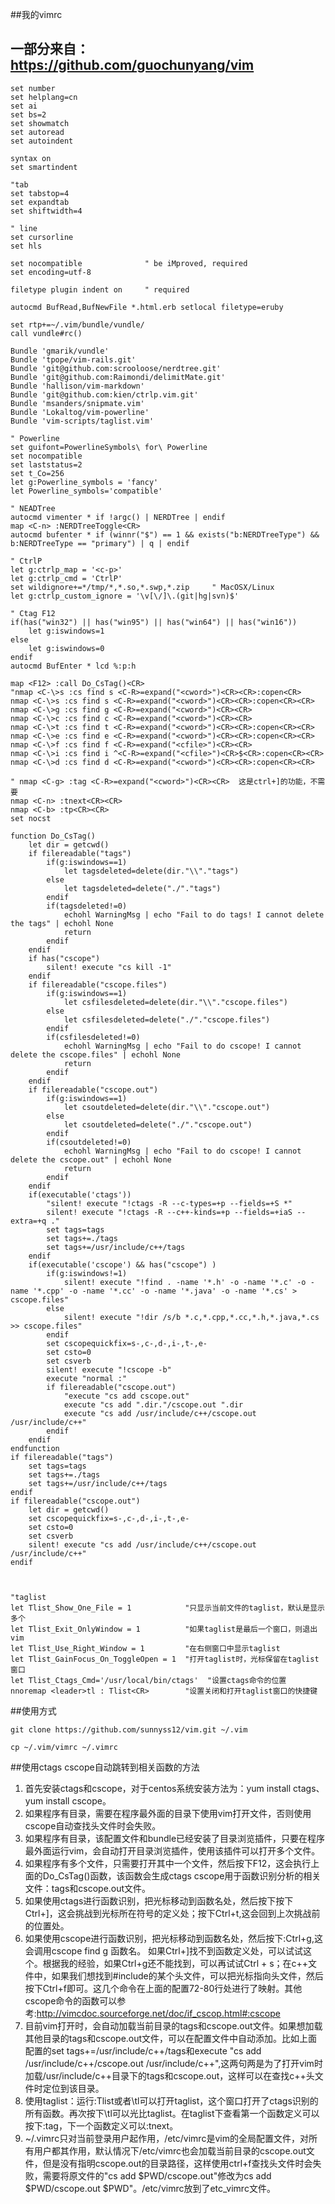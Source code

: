 ##我的vimrc
## 一部分来自：https://github.com/guochunyang/vim
```vim
set number
set helplang=cn
set ai      
set bs=2
set showmatch
set autoread
set autoindent

syntax on
set smartindent

"tab
set tabstop=4
set expandtab
set shiftwidth=4

" line
set cursorline
set hls

set nocompatible              " be iMproved, required
set encoding=utf-8

filetype plugin indent on     " required

autocmd BufRead,BufNewFile *.html.erb setlocal filetype=eruby

set rtp+=~/.vim/bundle/vundle/
call vundle#rc()

Bundle 'gmarik/vundle'
Bundle 'tpope/vim-rails.git'
Bundle 'git@github.com:scrooloose/nerdtree.git'
Bundle 'git@github.com:Raimondi/delimitMate.git'
Bundle 'hallison/vim-markdown'
Bundle 'git@github.com:kien/ctrlp.vim.git'
Bundle 'msanders/snipmate.vim'
Bundle 'Lokaltog/vim-powerline'
Bundle 'vim-scripts/taglist.vim'

" Powerline
set guifont=PowerlineSymbols\ for\ Powerline
set nocompatible
set laststatus=2
set t_Co=256
let g:Powerline_symbols = 'fancy'
let Powerline_symbols='compatible'

" NEADTree
autocmd vimenter * if !argc() | NERDTree | endif
map <C-n> :NERDTreeToggle<CR>
autocmd bufenter * if (winnr("$") == 1 && exists("b:NERDTreeType") && b:NERDTreeType == "primary") | q | endif

" CtrlP
let g:ctrlp_map = '<c-p>'
let g:ctrlp_cmd = 'CtrlP'
set wildignore+=*/tmp/*,*.so,*.swp,*.zip     " MacOSX/Linux
let g:ctrlp_custom_ignore = '\v[\/]\.(git|hg|svn)$'

" Ctag F12
if(has("win32") || has("win95") || has("win64") || has("win16"))
    let g:iswindows=1
else
    let g:iswindows=0
endif
autocmd BufEnter * lcd %:p:h

map <F12> :call Do_CsTag()<CR>
"nmap <C-\>s :cs find s <C-R>=expand("<cword>")<CR><CR>:copen<CR>
nmap <C-\>s :cs find s <C-R>=expand("<cword>")<CR><CR>:copen<CR><CR>
nmap <C-\>g :cs find g <C-R>=expand("<cword>")<CR><CR>
nmap <C-\>c :cs find c <C-R>=expand("<cword>")<CR><CR>
nmap <C-\>t :cs find t <C-R>=expand("<cword>")<CR><CR>:copen<CR><CR>
nmap <C-\>e :cs find e <C-R>=expand("<cword>")<CR><CR>:copen<CR><CR>
nmap <C-\>f :cs find f <C-R>=expand("<cfile>")<CR><CR>
nmap <C-\>i :cs find i ^<C-R>=expand("<cfile>")<CR>$<CR>:copen<CR><CR>
nmap <C-\>d :cs find d <C-R>=expand("<cword>")<CR><CR>:copen<CR><CR>

" nmap <C-g> :tag <C-R>=expand("<cword>")<CR><CR>  这是ctrl+]的功能，不需要
nmap <C-n> :tnext<CR><CR>
nmap <C-b> :tp<CR><CR>
set nocst

function Do_CsTag()
    let dir = getcwd()
    if filereadable("tags")
        if(g:iswindows==1)
            let tagsdeleted=delete(dir."\\"."tags")
        else
            let tagsdeleted=delete("./"."tags")
        endif
        if(tagsdeleted!=0)
            echohl WarningMsg | echo "Fail to do tags! I cannot delete the tags" | echohl None
            return
        endif
    endif
    if has("cscope")
        silent! execute "cs kill -1"
    endif
    if filereadable("cscope.files")
        if(g:iswindows==1)
            let csfilesdeleted=delete(dir."\\"."cscope.files")
        else
            let csfilesdeleted=delete("./"."cscope.files")
        endif
        if(csfilesdeleted!=0)
            echohl WarningMsg | echo "Fail to do cscope! I cannot delete the cscope.files" | echohl None
            return
        endif
    endif
    if filereadable("cscope.out")
        if(g:iswindows==1)
            let csoutdeleted=delete(dir."\\"."cscope.out")
        else
            let csoutdeleted=delete("./"."cscope.out")
        endif
        if(csoutdeleted!=0)
            echohl WarningMsg | echo "Fail to do cscope! I cannot delete the cscope.out" | echohl None
            return
        endif
    endif
    if(executable('ctags'))
        "silent! execute "!ctags -R --c-types=+p --fields=+S *"
        silent! execute "!ctags -R --c++-kinds=+p --fields=+iaS --extra=+q ."
        set tags=tags
        set tags+=./tags
        set tags+=/usr/include/c++/tags
    endif
    if(executable('cscope') && has("cscope") )
        if(g:iswindows!=1)
            silent! execute "!find . -name '*.h' -o -name '*.c' -o -name '*.cpp' -o -name '*.cc' -o -name '*.java' -o -name '*.cs' > cscope.files"
        else
            silent! execute "!dir /s/b *.c,*.cpp,*.cc,*.h,*.java,*.cs >> cscope.files"
        endif
        set cscopequickfix=s-,c-,d-,i-,t-,e-
        set csto=0
        set csverb
        silent! execute "!cscope -b"
        execute "normal :"
        if filereadable("cscope.out")
            "execute "cs add cscope.out"
            execute "cs add ".dir."/cscope.out ".dir 
            execute "cs add /usr/include/c++/cscope.out /usr/include/c++"
        endif
    endif
endfunction
if filereadable("tags")
    set tags=tags
    set tags+=./tags
    set tags+=/usr/include/c++/tags
endif
if filereadable("cscope.out")
    let dir = getcwd()
    set cscopequickfix=s-,c-,d-,i-,t-,e-
    set csto=0
    set csverb
    silent! execute "cs add /usr/include/c++/cscope.out /usr/include/c++"
endif



"taglist
let Tlist_Show_One_File = 1            "只显示当前文件的taglist，默认是显示多个
let Tlist_Exit_OnlyWindow = 1          "如果taglist是最后一个窗口，则退出vim
let Tlist_Use_Right_Window = 1         "在右侧窗口中显示taglist
let Tlist_GainFocus_On_ToggleOpen = 1  "打开taglist时，光标保留在taglist窗口
let Tlist_Ctags_Cmd='/usr/local/bin/ctags'  "设置ctags命令的位置
nnoremap <leader>tl : Tlist<CR>        "设置关闭和打开taglist窗口的快捷键
```

##使用方式

```shell
git clone https://github.com/sunnyss12/vim.git ~/.vim

cp ~/.vim/vimrc ~/.vimrc
```

##使用ctags cscope自动跳转到相关函数的方法
1. 首先安装ctags和cscope，对于centos系统安装方法为：yum install ctags、yum install cscope。
2. 如果程序有目录，需要在程序最外面的目录下使用vim打开文件，否则使用cscope自动查找头文件时会失败。
3. 如果程序有目录，该配置文件和bundle已经安装了目录浏览插件，只要在程序最外面运行vim，会自动打开目录浏览插件，使用该插件可以打开多个文件。
4. 如果程序有多个文件，只需要打开其中一个文件，然后按下F12，这会执行上面的Do_CsTag()函数，该函数会生成ctags cscope用于函数识别分析的相关文件：tags和cscope.out文件。
5. 如果使用ctags进行函数识别，把光标移动到函数名处，然后按下按下Ctrl+]，这会挑战到光标所在符号的定义处；按下Ctrl+t,这会回到上次挑战前的位置处。
6. 如果使用cscope进行函数识别，把光标移动到函数名处，然后按下:Ctrl+g,这会调用cscope find g 函数名。 如果Ctrl+]找不到函数定义处，可以试试这个。根据我的经验，如果Ctrl+g还不能找到，可以再试试Ctrl + s；在c++文件中，如果我们想找到#include的某个头文件，可以把光标指向头文件，然后按下Ctrl+f即可。这几个命令在上面的配置72-80行处进行了映射。其他cscope命令的函数可以参考:http://vimcdoc.sourceforge.net/doc/if_cscop.html#:cscope
7. 目前vim打开时，会自动加载当前目录的tags和cscope.out文件。如果想加载其他目录的tags和cscope.out文件，可以在配置文件中自动添加。比如上面配置的set tags+=/usr/include/c++/tags和execute "cs add /usr/include/c++/cscope.out /usr/include/c++",这两句两是为了打开vim时加载/usr/include/c++目录下的tags和cscope.out，这样可以在查找c++头文件时定位到该目录。
8. 使用taglist：运行:Tlist或者\tl可以打开taglist，这个窗口打开了ctags识别的所有函数。再次按下\tl可以光比taglist。在taglist下查看第一个函数定义可以按下:tag，下一个函数定义可以:tnext。
9. ~/.vimrc只对当前登录用户起作用，/etc/vimrc是vim的全局配置文件，对所有用户都其作用，默认情况下/etc/vimrc也会加载当前目录的cscope.out文件，但是没有指明cscope.out的目录路径，这样使用ctrl+f查找头文件时会失败，需要将原文件的"cs add $PWD/cscope.out"修改为cs add $PWD/cscope.out $PWD"。/etc/vimrc放到了etc_vimrc文件。
